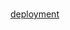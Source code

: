 #
[deployment](https://github.com/WillaFan/Software-engineering-papers-and-tools/blob/main/ICG/deployment/README.md)
